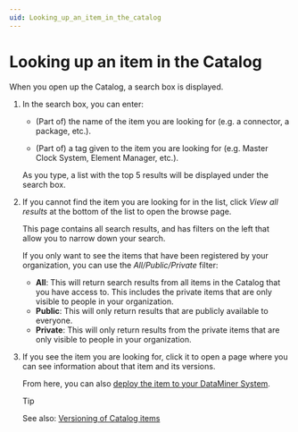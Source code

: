 ```yaml
---
uid: Looking_up_an_item_in_the_catalog
---
```


# Looking up an item in the Catalog

When you open up the Catalog, a search box is displayed.

1. In the search box, you can enter:

   - (Part of) the name of the item you are looking for (e.g. a connector, a package, etc.).

   - (Part of) a tag given to the item you are looking for (e.g. Master Clock System, Element Manager, etc.)<!--RN 40259-->.

   As you type, a list with the top 5 results will be displayed under the search box.

1. If you cannot find the item you are looking for in the list, click *View all results* at the bottom of the list to open the browse page.

   This page contains all search results, and has filters on the left that allow you to narrow down your search.

   If you only want to see the items that have been registered by your organization, you can use the *All/Public/Private* filter:

   - **All**: This will return search results from all items in the Catalog that you have access to. This includes the private items that are only visible to people in your organization.
   - **Public**: This will only return results that are publicly available to everyone.
   - **Private**: This will only return results from the private items that are only visible to people in your organization.

1. If you see the item you are looking for, click it to open a page where you can see information about that item and its versions.

   From here, you can also [deploy the item to your DataMiner System](xref:Deploying_a_catalog_item).

   > [!TIP]
   > See also: [Versioning of Catalog items](xref:About_the_Catalog_module#versioning-of-catalog-items)